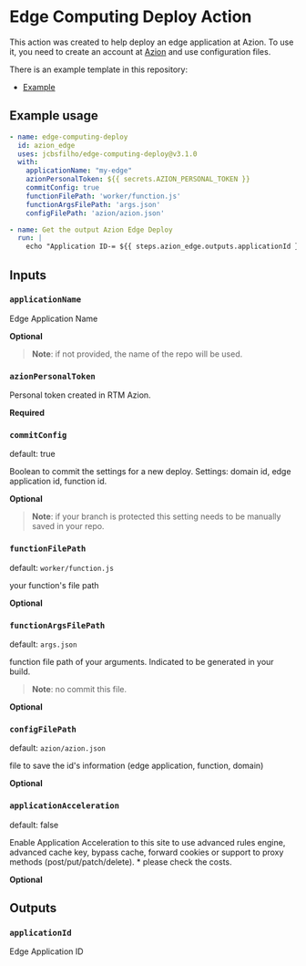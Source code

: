 # Edge Computing Deploy Action

This action was created to help deploy an edge application at Azion.
To use it, you need to create an account at [Azion](https://manager.azion.com/signup/) and use configuration files.


There is an example template in this repository:

- [Example](https://github.com/jcbsfilho/edge-upstash-geolocation)

## Example usage

```yml
- name: edge-computing-deploy
  id: azion_edge
  uses: jcbsfilho/edge-computing-deploy@v3.1.0
  with:
    applicationName: "my-edge"
    azionPersonalToken: ${{ secrets.AZION_PERSONAL_TOKEN }}
    commitConfig: true
    functionFilePath: 'worker/function.js'
    functionArgsFilePath: 'args.json'
    configFilePath: 'azion/azion.json'

- name: Get the output Azion Edge Deploy
  run: |
    echo "Application ID-= ${{ steps.azion_edge.outputs.applicationId }}"

```

## Inputs

### `applicationName`

Edge Application Name

**Optional**

> **Note**: if not provided, the name of the repo will be used.

### `azionPersonalToken`

Personal token created in RTM Azion.

**Required**

### `commitConfig`

default: true

Boolean to commit the settings for a new deploy.
Settings: domain id, edge application id, function id.

**Optional**

> **Note**: if your branch is protected this setting needs to be manually saved in your repo.

### `functionFilePath`

default: `worker/function.js`

your function's file path

**Optional**

### `functionArgsFilePath`

default: `args.json`

function file path of your arguments.
Indicated to be generated in your build.

> **Note**: no commit this file.

**Optional**

### `configFilePath`

default: `azion/azion.json`

file to save the id's information (edge application, function, domain)

**Optional**

### `applicationAcceleration`

default: false

Enable Application Acceleration to this site to use advanced rules engine, advanced cache key, bypass cache, forward cookies or support to proxy methods (post/put/patch/delete). * please check the costs.

**Optional**

## Outputs

### `applicationId`

Edge Application ID
